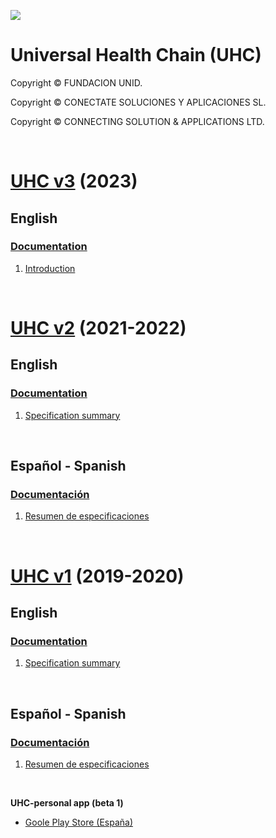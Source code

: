 ![](https://avatars.githubusercontent.com/u/57396025?s=200&v=4)
# **Universal Health Chain (UHC)**
Copyright © FUNDACION UNID.

Copyright © CONECTATE SOLUCIONES Y APLICACIONES SL.

Copyright © CONNECTING SOLUTION & APPLICATIONS LTD.

<p>&nbsp  </p>


# **[UHC v3](./v2/README.md)** (2023)

## **English**

### **[Documentation](./v3/en/)**
1. [Introduction](./v3/en/01-Introduction.md)
<p>&nbsp  </p>


# **[UHC v2](./v2/README.md)** (2021-2022)

## **English**

### **[Documentation](./v2/en/)**
1. [Specification summary](./v2/en/01-Specification-summary.md)
<p>&nbsp  </p>


## **Español - Spanish**

### **[Documentación](./v2/es/)**

1. [Resumen de especificaciones](./v2/es/01-Resumen-especificaciones.md)

<p>&nbsp  </p>

# **[UHC v1](./v1/README.md)** (2019-2020)

## **English**

### **[Documentation](./v1/en/)**
1. [Specification summary](./v1/en/01-Specification-summary.md)

<p>&nbsp  </p>

## **Español - Spanish**

### **[Documentación](./v1/es/)**
1. [Resumen de especificaciones](./v1/es/01-Resumen-especificaciones.md)

<p>&nbsp  </p>

**UHC-personal app (beta 1)**
- [Goole Play Store (España)](https://play.google.com/store/apps/details?id=com.rn_uhc)

<p>&nbsp  </p>
